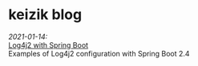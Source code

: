 # keizik blog

<i>2021-01-14:</i><br>
[Log4j2 with Spring Boot](Log4j2.md)<br>
Examples of Log4j2 configuration with Spring Boot 2.4
